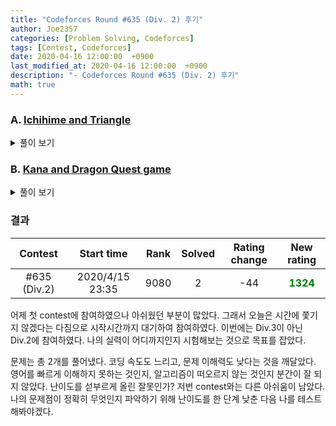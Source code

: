 ```yaml
---
title: "Codeforces Round #635 (Div. 2) 후기"
author: Joe2357
categories: [Problem Solving, Codeforces]
tags: [Contest, Codeforces]
date: 2020-04-16 12:00:00  +0900
last_modified_at: 2020-04-16 12:00:00  +0900
description: "- Codeforces Round #635 (Div. 2) 후기"
math: true
---
```






### A. [Ichihime and Triangle](https://codeforces.com/contest/1337/problem/A)

<details markdown="1"><summary>풀이 보기</summary>

#### 풀이  

문제에서 주어진 조건으로, $x=b,y=c,z=c$ 등 여러가지 방법이 가능하다.

전혀 어려운 문제가 아니었다. 말장난에 놀아난 기분이었다.

#### 코드

```c
#include <stdio.h>
 
int main(t)
{
    for (scanf("%d", &t); t; t--)
    {
        long long temp[4];
        for (int i = 0; i < 4; i++)
            scanf("%lld", temp + i);
        printf("%lld %lld %lld\n", temp[1], temp[2], temp[2]);
    }
    return 0;
}
```

</details>

### B. [Kana and Dragon Quest game](https://codeforces.com/contest/1337/problem/B)

<details markdown="1"><summary>풀이 보기</summary>

#### 풀이  

사용할 수 있는 skill은 2가지이다.

- $x$를 $x/2+10$으로 만든다.
- $x$를 $x-10$으로 만든다.

$x$가 20이 넘는다면, 1번 skill를 사용하면 2번 skill을 사용할 때보다 더 많은 damage를 줄 수 있다. 그렇지 않다면 오히려 health를 회복하는 상황이 발생한다.

health가 20보다 크다면 1번 skill을 계속해서 사용하다, 2번 skill로 잡을 수 있다면 true, 아니라면 false를 리턴한다.

#### 코드

```c
#include <stdio.h>
 
int main(t)
{
    char temp[2][5] = {"NO", "YES"};
    for (scanf("%d", &t); t; t--)
    {
        int x, n, m, bo = 0;
        scanf("%d %d %d", &x, &n, &m);
        while (1)
        {
            if (x <= m * 10)
            {
                bo = 1;
                break;
            }
            else if (x > 20 && n > 0)
            {
                x /= 2, x += 10, n--;
            }
            else
                break;
        }
        printf("%s\n", temp[bo]);
    }
    return 0;
}
```

</details>

### 결과

|   Contest    |   Start time    | Rank | Solved | Rating change |                 New rating                 |
| :----------: | :-------------: | :--: | :----: | :-----------: | :----------------------------------------: |
| #635 (Div.2) | 2020/4/15 23:35 | 9080 |   2    |      -44      | <strong style="color: green">1324</strong> |

어제 첫 contest에 참여하였으나 아쉬웠던 부분이 많았다. 그래서 오늘은 시간에 쫓기지 않겠다는 다짐으로 시작시간까지 대기하여 참여하였다. 이번에는 Div.3이 아닌 Div.2에 참여하였다. 나의 실력이 어디까지인지 시험해보는 것으로 목표를 잡았다.

문제는 총 2개를 풀어냈다. 코딩 속도도 느리고, 문제 이해력도 낮다는 것을 깨달았다. 영어를 빠르게 이해하지 못하는 것인지, 알고리즘이 떠오르지 않는 것인지 분간이 잘 되지 않았다. 난이도를 섣부르게 올린 잘못인가? 저번 contest와는 다른 아쉬움이 남았다. 나의 문제점이 정확히 무엇인지 파악하기 위해 난이도를 한 단계 낮춘 다음 나를 테스트해봐야겠다.